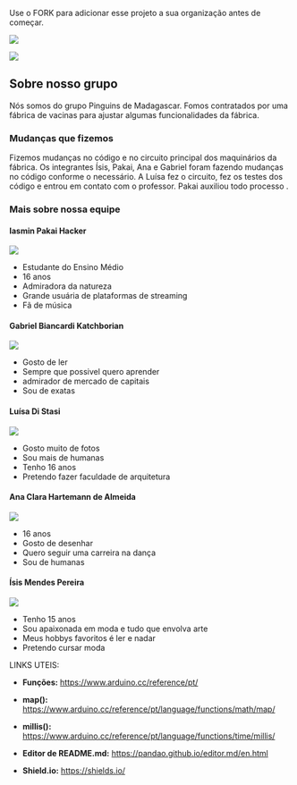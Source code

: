 
Use o FORK para adicionar esse projeto a sua organização antes de começar.

![](https://img.shields.io/github/stars/Leoruiz197/Arduino_AC1)

![](https://github.com/Pinguins-de-Madagascar/Arduino_AC1/blob/main/ac1%20circuito.jpeg)



## Sobre nosso grupo
Nós somos do grupo Pinguins de Madagascar. Fomos contratados por uma fábrica de vacinas para ajustar algumas funcionalidades da fábrica.

### Mudanças que fizemos
Fizemos mudanças no código e no circuito principal dos maquinários da fábrica.
Os integrantes Ísis, Pakai, Ana e Gabriel foram fazendo  mudanças no código conforme o necessário.
A Luísa fez o circuito, fez os testes dos código e entrou em contato com o professor.
Pakai auxiliou todo processo .


### Mais sobre nossa equipe
#### Iasmin Pakai Hacker

![](https://github.com/Pinguins-de-Madagascar/Arduino_AC1/blob/main/foto%20ac1.png)

- Estudante do Ensino Médio
- 16 anos
- Admiradora da natureza
- Grande usuária de plataformas de streaming
- Fã de música

#### Gabriel Biancardi Katchborian

![](https://github.com/Pinguins-de-Madagascar/Arduino_AC1/blob/main/ft%20de%20perfil%20coding)

- 	Gosto de ler
- Sempre que possivel quero aprender 
- admirador de mercado de capitais 
- Sou de exatas

#### Luísa Di Stasi

![](https://github.com/Pinguins-de-Madagascar/Arduino_AC1/blob/main/FOTO%20CODING.jpg)

- Gosto muito de fotos
- Sou mais de humanas
- Tenho 16 anos
- Pretendo fazer faculdade de arquitetura

####  Ana Clara Hartemann de Almeida
![](https://github.com/Pinguins-de-Madagascar/Arduino_AC1/blob/main/foto_A_ac1.png)

- 16 anos
- Gosto de desenhar
- Quero seguir uma carreira na dança
- Sou de humanas 

#### Ísis Mendes Pereira 
![](https://github.com/Pinguins-de-Madagascar/Arduino_AC1/blob/main/IMG_1837.jpg)

- Tenho 15 anos 
- Sou apaixonada em moda e tudo que envolva arte
- Meus hobbys favoritos é ler e nadar
- Pretendo cursar moda



LINKS UTEIS:

- **Funções:** https://www.arduino.cc/reference/pt/
- **map():** https://www.arduino.cc/reference/pt/language/functions/math/map/
- **millis():** https://www.arduino.cc/reference/pt/language/functions/time/millis/

- **Editor de README.md:** https://pandao.github.io/editor.md/en.html
- **Shield.io:** https://shields.io/








